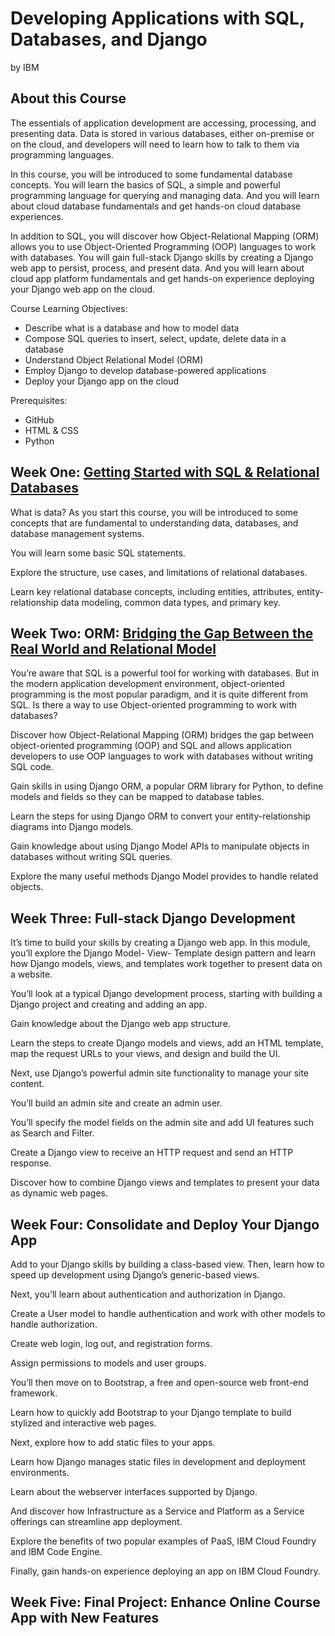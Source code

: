 # Developing Applications with SQL, Databases, and Django
by IBM

## About this Course
The essentials of application development are accessing, processing, and presenting data. Data is stored in various databases, either on-premise or on the cloud, and developers will need to learn how to talk to them via programming languages.

In this course, you will be introduced to some fundamental database concepts. You will learn the basics of SQL, a simple and powerful programming language for querying and managing data. And you will learn about cloud database fundamentals and get hands-on cloud database experiences.  

In addition to SQL, you will discover how Object-Relational Mapping (ORM) allows you to use Object-Oriented Programming (OOP) languages to work with databases. You will gain full-stack Django skills by creating a Django web app to persist, process, and present data. And you will learn about cloud app platform fundamentals and get hands-on experience deploying your Django web app on the cloud.

Course Learning Objectives: 
- Describe what is a database and how to model data
- Compose SQL queries to insert, select, update, delete data in a database
- Understand Object Relational Model (ORM)
- Employ Django to develop database-powered applications
- Deploy your Django app on the cloud

Prerequisites:
- GitHub
- HTML & CSS 
- Python

## Week One: [Getting Started with SQL & Relational Databases](./Week_One)
What is data? As you start this course, you will be introduced to some concepts that are fundamental to understanding data, databases, and database management systems. 
  
You will learn some basic SQL statements. 
  
Explore the structure, use cases, and limitations of relational databases. 
  
Learn key relational database concepts, including entities, attributes, entity-relationship data modeling, common data types, and primary key.

## Week Two: ORM: [Bridging the Gap Between the Real World and Relational Model](./Week_Two)
You’re aware that SQL is a powerful tool for working with databases. But in the modern application development environment, object-oriented programming is the most popular paradigm, and it is quite different from SQL. Is there a way to use Object-oriented programming to work with databases?

Discover how Object-Relational Mapping (ORM) bridges the gap between object-oriented programming (OOP) and SQL and allows application developers to use OOP languages to work with databases without writing SQL code. 

Gain skills in using Django ORM, a popular ORM library for Python, to define models and fields so they can be mapped to database tables. 

Learn the steps for using Django ORM to convert your entity-relationship diagrams into Django models. 

Gain knowledge about using Django Model APIs to manipulate objects in databases without writing SQL queries. 

Explore the many useful methods Django Model provides to handle related objects.

## Week Three: Full-stack Django Development
It’s time to build your skills by creating a Django web app. In this module, you’ll explore the Django Model- View- Template design pattern and learn how Django models, views, and templates work together to present data on a website.

You’ll look at a typical Django development process, starting with building a Django project and creating and adding an app. 

Gain knowledge about the Django web app structure. 

Learn the steps to create Django models and views, add an HTML template, map the request URLs to your views, and design and build the UI. 

Next, use Django’s powerful admin site functionality to manage your site content. 

You’ll build an admin site and create an admin user. 

You’ll specify the model fields on the admin site and add UI features such as Search and Filter. 

Create a Django view to receive an HTTP request and send an HTTP response. 

Discover how to combine Django views and templates to present your data as dynamic web pages.

## Week Four: Consolidate and Deploy Your Django App
Add to your Django skills by building a class-based view. Then, learn how to speed up development using Django’s generic-based views.

Next, you’ll learn about authentication and authorization in Django. 

Create a User model to handle authentication and work with other models to handle authorization. 

Create web login, log out, and registration forms. 

Assign permissions to models and user groups. 

You’ll then move on to Bootstrap, a free and open-source web front-end framework. 

Learn how to quickly add Bootstrap to your Django template to build stylized and interactive web pages. 

Next, explore how to add static files to your apps. 

Learn how Django manages static files in development and deployment environments. 

Learn about the webserver interfaces supported by Django. 

And discover how Infrastructure as a Service and Platform as a Service offerings can streamline app deployment. 

Explore the benefits of two popular examples of PaaS, IBM Cloud Foundry and IBM Code Engine. 

Finally, gain hands-on experience deploying an app on IBM Cloud Foundry.

## Week Five: Final Project: Enhance Online Course App with New Features
